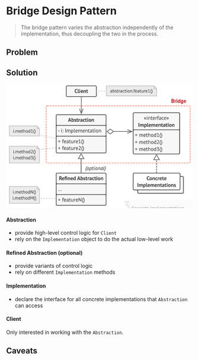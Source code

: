 # Bridge Design Pattern

> The bridge pattern varies the abstraction independently of the implementation, thus decoupling the two in the process.

## Problem

## Solution

![Bridge Structure](../res/bridge-pattern-class-diagram.png)

#### Abstraction

+ provide high-level control logic for `Client`
+ rely on the `Implementation` object to do the actual low-level work

#### Refined Abstraction (optional)

+ provide variants of control logic
+ rely on different `Implementation` methods

#### Implementation

+ declare the interface for all concrete implementations that `Abstraction` can access

#### Client

Only interested in working with the `Abstraction`.

## Caveats
